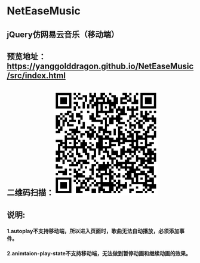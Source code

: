 # NetEaseMusic
## jQuery仿网易云音乐（移动端）
## 预览地址：https://yanggolddragon.github.io/NetEaseMusic/src/index.html
## 二维码扫描：![](./src/images/二维码.png)
## 说明:
#### 1.autoplay不支持移动端，所以进入页面时，歌曲无法自动播放，必须添加事件。
#### 2.animtaion-play-state不支持移动端，无法做到暂停动画和继续动画的效果。
